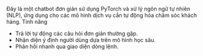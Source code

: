 Đây là một chatbot đơn giản sử dụng PyTorch và xử lý ngôn ngữ tự nhiên (NLP), ứng dụng cho các mô hình dịch vụ cần tự động hóa chăm sóc khách hàng.
Tính năng
- Trả lời tự động các câu hỏi đơn giản thường gặp.
- Nhận diện ý định người dùng dựa trên mô hình học sâu.
- Phản hồi nhanh qua giao diện dòng lệnh.
